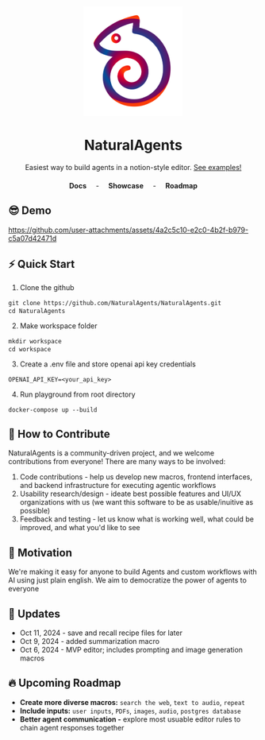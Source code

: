 <div align="center">
    <img src="./frontend/public/static/images/logo.svg" alt="Logo" width="200">
    <h1 align="center">NaturalAgents</h1>
    <div align="center">Easiest way to build agents in a notion-style editor. <a href="https://github.com/NaturalAgents/NaturalAgents/tree/main/examples">See examples!</a></div>
    <div align="center" style="margin-top: 20px;">
        <!-- Navigation Links with Dashes -->
        <a href="https://naturalagents.github.io/NaturalAgents/learn/installation" style="margin: 0 15px; text-decoration: none; font-weight: bold;">Docs</a>
        - 
        <a href="https://naturalagents.github.io/NaturalAgents/showcase" style="margin: 0 15px; text-decoration: none; font-weight: bold;">Showcase</a>
        - 
        <a href="https://naturalagents.github.io/NaturalAgents/roadmap" style="margin: 0 15px; text-decoration: none; font-weight: bold;">Roadmap</a>
    </div>
</div>

## 😎 Demo

https://github.com/user-attachments/assets/4a2c5c10-e2c0-4b2f-b979-c5a07d42471d

## ⚡ Quick Start

1. Clone the github

```
git clone https://github.com/NaturalAgents/NaturalAgents.git
cd NaturalAgents
```

2. Make workspace folder

```
mkdir workspace
cd workspace
```

3. Create a .env file and store openai api key credentials

```
OPENAI_API_KEY=<your_api_key>
```

4. Run playground from root directory

```
docker-compose up --build
```

## 🤝 How to Contribute

NaturalAgents is a community-driven project, and we welcome contributions from everyone! There are many ways to be involved:

1. Code contributions - help us develop new macros, frontend interfaces, and backend infrastructure for executing agentic workflows
2. Usability research/design - ideate best possible features and UI/UX organizations with us (we want this software to be as usable/inuitive as possible)
3. Feedback and testing - let us know what is working well, what could be improved, and what you'd like to see

## 💪 Motivation

We're making it easy for anyone to build Agents and custom workflows with AI using just plain english. We aim to democratize the power of agents to everyone

## 🚀 Updates

- Oct 11, 2024 - save and recall recipe files for later
- Oct 9, 2024 - added summarization macro
- Oct 6, 2024 - MVP editor; includes prompting and image generation macros

## 🔥 Upcoming Roadmap

- **Create more diverse macros:** `search the web`, `text to audio`, `repeat`
- **Include inputs:** `user inputs`, `PDFs`, `images`, `audio`, `postgres database`
- **Better agent communication -** explore most usuable editor rules to chain agent responses together
